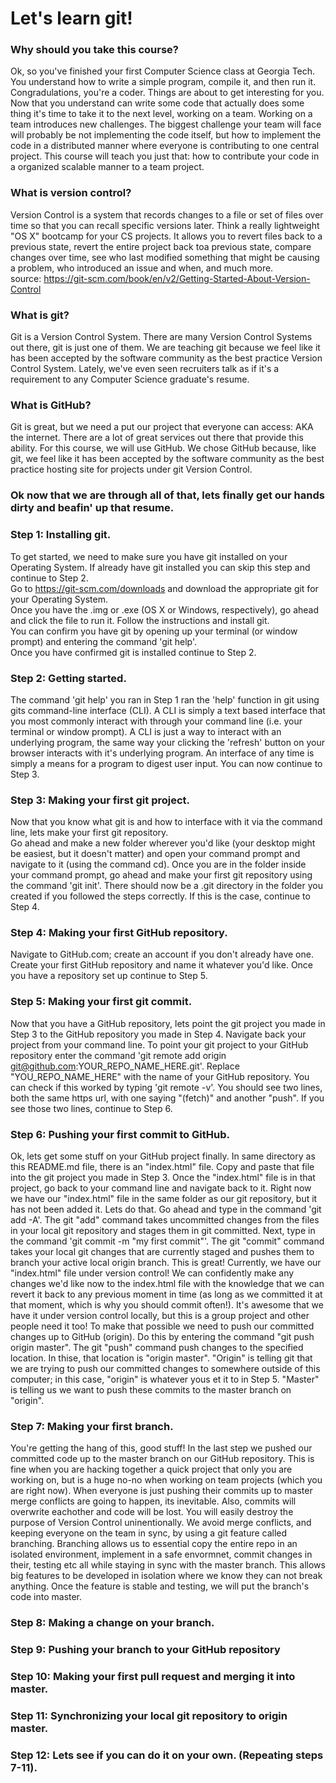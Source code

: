 # Let's learn git!  

### Why should you take this course?
Ok, so you've finished your first Computer Science class at Georgia Tech. You understand how to write a simple program, compile it, and then run it. Congradulations, you're a coder. Things are about to get interesting for you. Now that you understand can write some code that actually does some thing it's time to take it to the next level, working on a team. Working on a team introduces new challenges. The biggest challenge your team will face will probably be not implementing the code itself, but how to implement the code in a distributed manner where everyone is contributing to one central project. This course will teach you just that: how to contribute your code in a organized scalable manner to a team project.

### What is version control?
Version Control is a system that records changes to a file or set of files over time so that you can recall specific versions later. Think a really lightweight "OS X" bootcamp for your CS projects. It allows you to revert files back to a previous state, revert the entire project back toa  previous state, compare changes over time, see who last modified something that might be causing a problem, who introduced an issue and when, and much more.   
source: https://git-scm.com/book/en/v2/Getting-Started-About-Version-Control

### What is git?
Git is a Version Control System. There are many Version Control Systems out there, git is just one of them. We are teaching git because we feel like it has been accepted by the software community as the best practice Version Control System. Lately, we've even seen recruiters talk as if it's a requirement to any Computer Science graduate's resume.

### What is GitHub?
Git is great, but we need a put our project that everyone can access: AKA the internet. There are a lot of great services out there that provide this ability. For this course, we will use GitHub. We chose GitHub because, like git, we feel like it has been accepted by the software community as the best practice hosting site for projects under git Version Control.

### Ok now that we are through all of that, lets finally get our hands dirty and beafin' up that resume.  

### Step 1: Installing git. 
To get started, we need to make sure you have git installed on your Operating System. If already have git installed you can skip this step and continue to Step 2.  
Go to https://git-scm.com/downloads and download the appropriate git for your Operating System.  
Once you have the .img or .exe (OS X or Windows, respectively), go ahead and click the file to run it. Follow the instructions and install git.  
You can confirm you have git by opening up your terminal (or window prompt) and entering the command 'git help'.  
Once you have confirmed git is installed continue to Step 2.

### Step 2: Getting started.
The command 'git help' you ran in Step 1 ran the 'help' function in git using gits command-line interface (CLI). A CLI is simply a text based interface that you most commonly interact with through your command line (i.e. your terminal or window prompt). A CLI is just a way to interact with an underlying program, the same way your clicking the 'refresh' button on your browser interacts with it's underlying program. An interface of any time is simply a means for a program to digest user input. You can now continue to Step 3.

### Step 3: Making your first git project.
Now that you know what git is and how to interface with it via the command line, lets make your first git repository.  
Go ahead and make a new folder wherever you'd like (your desktop might be easiest, but it doesn't matter) and open your command prompt and navigate to it (using the command cd). Once you are in the folder inside your command prompt, go ahead and make your first git repository using the command 'git init'. There should now be a .git directory in the folder you created if you followed the steps correctly. If this is the case, continue to Step 4. 

### Step 4: Making your first GitHub repository.
Navigate to GitHub.com; create an account if you don't already have one. Create your first GitHub repository and name it whatever you'd like. Once you have a repository set up continue to Step 5.

### Step 5: Making your first git commit.
Now that you have a GitHub repository, lets point the git project you made in Step 3 to the GitHub repository you made in Step 4. Navigate back your project from your command line. To point your git project to your GitHub repository enter the command 'git remote add origin git@github.com:YOUR_REPO_NAME_HERE.git'. Replace "YOU_REPO_NAME_HERE" with the name of your GitHub repository. You can check if this worked by typing 'git remote -v'. You should see two lines, both the same https url, with one saying "(fetch)" and another "push". If you see those two lines, continue to Step 6.

### Step 6: Pushing your first commit to GitHub.
Ok, lets get some stuff on your GitHub project finally. In same directory as this README.md file, there is an "index.html" file. Copy and paste that file into the git project you made in Step 3. Once the "index.html" file is in that project, go back to your command line and navigate back to it. Right now we have our "index.html" file in the same folder as our git repository, but it has not been added it. Lets do that. Go ahead and type in the command 'git add -A'. The git "add" command takes uncommitted changes from the files in your local git repository and stages them in git committed. Next, type in the command 'git commit -m "my first commit"'.
The git "commit" command takes your local git changes that are currently staged and pushes them to branch your active local origin branch. This is great! Currently, we have our "index.html" file under version control! We can confidently make any changes we'd like now to the index.html file with the knowledge that we can revert it back to any previous moment in time (as long as we committed it at that moment, which is why you should commit often!). It's awesome that we have it under version control locally, but this is a group project and other people need it too! To make that possible we need to push our committed changes up to GitHub (origin). Do this by entering the command "git push origin master". The git "push" command push changes to the specified location. In thise, that location is "origin master". "Origin" is telling git that we are trying to push our committed changes to somewhere outside of this computer; in this case, "origin" is whatever yous et it to in Step 5. "Master" is telling us we want to push these commits to the master branch on "origin".

### Step 7: Making your first branch.
You're getting the hang of this, good stuff! In the last step we pushed our committed code up to the master branch on our GitHub repository. This is fine when you are hacking together a quick project that only you are working on, but is a huge no-no when working on team projects (which you are right now). When everyone is just pushing their commits up to master merge conflicts are going to happen, its inevitable. Also, commits will overwrite eachother and code will be lost. You will easily destroy the purpose of Version Control uninentionally. We avoid merge conflicts, and keeping everyone on the team in sync, by using a git feature called branching. Branching allows us to essential copy the entire repo in an isolated environment, implement in a safe envormnet, commit changes in their, testing etc all while staying in sync with the master branch. This allows big features to be developed in isolation where we know they can not break anything. Once the feature is stable and testing, we will put the branch's code into master.

### Step 8: Making a change on your branch.

### Step 9: Pushing your branch to your GitHub repository

### Step 10: Making your first pull request and merging it into master.

### Step 11: Synchronizing your local git repository to origin master.

### Step 12: Lets see if you can do it on your own. (Repeating steps 7-11).

